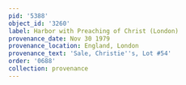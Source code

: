 ```yaml
---
pid: '5388'
object_id: '3260'
label: Harbor with Preaching of Christ (London)
provenance_date: Nov 30 1979
provenance_location: England, London
provenance_text: 'Sale, Christie''s, Lot #54'
order: '0688'
collection: provenance
---
```

